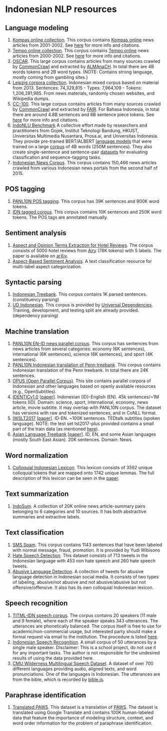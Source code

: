 # Indonesian NLP resources

## Language modeling

1. [Kompas online collection](http://ilps.science.uva.nl/ilps/wp-content/uploads/sites/6/files/bahasaindonesia/kompas.zip).
   This corpus contains [Kompas online](http://www.kompas.com/) news articles from 2001-2002. See
   [here](http://ilps.science.uva.nl/resources/bahasa/) for more info and citations.
1. [Tempo online collection](http://ilps.science.uva.nl/ilps/wp-content/uploads/sites/6/files/bahasaindonesia/tempo.zip).
   This corpus contains [Tempo online](https://www.tempo.co/) news articles from 2000-2002. See
   [here](http://ilps.science.uva.nl/resources/bahasa/) for more info and citations.
1. [OSCAR](https://traces1.inria.fr/oscar/#corpus). This large corpus contains articles from many sources crawled by
   [CommonCrawl](https://commoncrawl.org/) and extracted by [ALMAnaCH](https://team.inria.fr/almanach/). In total there are
   4B words tokens and 2B word types. (NOTE: Contains strong language, mostly coming from gambling sites.)
1. [Leipzig corpora collection](https://corpora.uni-leipzig.de/en?corpusId=ind_mixed_2013). Indonesian mixed corpus
   based on material from 2013. Sentences: 74,329,815 - Types: 7,964,109 - Tokens: 1,206,281,985. From news materials, randomly chosen websites, and Wikipedia dumps.
1. [CC-100](http://data.statmt.org/cc-100/). This large corpus contains articles from many sources crawled by [CommonCrawl](https://commoncrawl.org/) and extracted by [FAIR](https://github.com/facebookresearch). For Bahasa Indonesia, in total there are around 4.8B sentences and 6B sentence piece tokens. See [here](https://www.aclweb.org/anthology/2020.lrec-1.494.pdf) for more info and citations.
1. [IndoNLU Benchmark](https://www.indobenchmark.com/) A collective effort made by researchers and practitioners from Gojek, Institut Teknologi Bandung, HKUST, Universitas Multimedia Nusantara, Prosa.ai, and Universitas Indonesia.
They provide pre-trained BERT/ALBERT [language models](https://huggingface.co/indobenchmark)
that were trained on a large [corpus](https://storage.googleapis.com/babert-pretraining/IndoNLU_finals/dataset/preprocessed/dataset_all_uncased_blankline.txt.xz) of 4B words (250M sentences). They also create single-sentence and sentence-pair [datasets](https://github.com/indobenchmark/indonlu) for evaluating classification and sequence-tagging tasks.
1. [Indonesian News Corpus](https://data.mendeley.com/datasets/2zpbjs22k3/1).
   This corpus contains 150,466 news articles crawled from various Indonesian news portals from the second half of 2015.

## POS tagging

1. [PANL10N POS tagging](http://www.panl10n.net/english/outputs/Indonesia/UI/0802/UI-1M-tagged.zip).
   This corpus has 39K sentences and 900K word tokens.
1. [IDN tagged corpus](https://github.com/famrashel/idn-tagged-corpus). This corpus contains
   10K sentences and 250K word tokens. The POS tags are annotated manually.

## Sentiment analysis

1. [Aspect and Opinion Terms Extraction for Hotel Reviews](https://github.com/jordhy97/final_project).
    The corpus consists of 5000 hotel reviews from [Airy](https://www.airyrooms.com/) (78K tokens) with 5 labels. The paper is available on [arXiv](https://arxiv.org/abs/1908.04899).
1. [Aspect-Based Sentiment Analysis](https://github.com/annisanurulazhar/absa-playground).
    A text classification resource for multi-label aspect categorization.

## Syntactic parsing

1. [Indonesian Treebank](https://github.com/famrashel/idn-treebank). This corpus contains 1K parsed
   sentences. (constituency parsing)
1. [UD Indonesian](https://github.com/UniversalDependencies/UD_Indonesian-GSD). This corpus is
   provided by [Universal Dependencies](http://universaldependencies.org/). Training, development,
   and testing split are already provided. (dependency parsing)

## Machine translation

1. [PANL10N EN-ID news parallel corpus](http://www.panl10n.net/english/outputs/Indonesia/BPPT/0902/BPPTIndToEngCorpusHalfM.zip).
   This corpus has sentences from news articles from several categories: economy (6K sentences),
   international (6K sentences), science (6K sentences), and sport (4K sentences).
1. [PANL10N Indonesian translation of Penn treebank](http://www.panl10n.net/english/outputs/Indonesia/UI/0802/Parallel%20Corpus.zip).
   This corpus contains Indonesian translation of the Penn treebank. In total there are 24K
   sentences.
1. [OPUS (Open Parallel Corpus)](http://opus.nlpl.eu/). This site contains parallel corpora of Indonesian and other languages
   based on openly available resources (e.g., OpenSubtitles).
1. [IDENTICv1.0](https://lindat.mff.cuni.cz/repository/xmlui/handle/11858/00-097C-0000-0005-BF85-F?show=full) [[paper](http://www.lrec-conf.org/proceedings/lrec2012/pdf/644_Paper.pdf)].
    Indonesian (ID)-English (EN). 45k sentences/~1M tokens (ID). Domain: science, sport, international, economy, news article, movie subtitle. It may overlap with PANL10N corpus. The dataset has versions with raw and tokenized sentences, and in CoNLL format.
1. [IWSLT2017](https://wit3.fbk.eu/mt.php?release=2017-01-more)         [[paper](https://wit3.fbk.eu/papers/WIT3-EAMT2012.pdf)].
    ID-EN. ~100K sentences. TEDtalk subtitles (spoken language).
    NOTE: the test set tst2017-plus provided contains a small part of the train data (as mentioned [here](https://www.aclweb.org/anthology/P19-2043.pdf)).
1. [Asian Language Treebank](http://www2.nict.go.jp/astrec-att/member/mutiyama/ALT/) [[paper](http://www2.nict.go.jp/astrec-att/member/mutiyama/ALT/ALT-Parallel-Corpus-20171201/ALT-O-COCOSDA.pdf)].
    ID, EN, and some Asian languages (mostly South East Asian). 20K sentences. Domain: News.

## Word normalization

1. [Colloquial Indonesian Lexicon](https://github.com/nasalsabila/kamus-alay).
    This lexicon consists of 3592 unique colloquial tokens that are mapped onto 1742 unique lemmas. The full description of this lexicon can be seen in the [paper](https://ieeexplore.ieee.org/abstract/document/8629151).

## Text summarization

1. [IndoSum](https://github.com/kata-ai/indosum).
    A collection of 20K online news article-summary pairs belonging to 6 categories and 10 sources.
    It has both abstractive summaries and extractive labels.

## Text classification

1. [SMS Spam](https://drive.google.com/file/d/1-stKadfTgJLtYsHWqXhGO3nTjKVFxm_Q/view).
   This corpus contains 1143 sentences that have been labeled with normal message, fraud, promotion. It is provided by Yudi Wibisono
1. [Hate Speech Detection](https://github.com/ialfina/id-hatespeech-detection).
    This dataset consists of 713 tweets in the Indonesian language with 453 non hate speech and 260 hate speech tweets.
1. [Abusive Language Detection](https://github.com/okkyibrohim/id-abusive-language-detection).
    A collection of tweets for abusive language detection in Indonesian social media. It consists of two types of labeling, abusive/not abusive and not abusive/abusive but not offensive/offensive. It also has its own colloquial Indonesian lexicon.

## Speech recognition

1. [TITML-IDN speech corpus](http://research.nii.ac.jp/src/en/TITML-IDN.html).
   The corpus contains 20 speakers (11 male and 9 female), where each of the speaker speaks 343 utterances.
   The utterances are phonetically balanced.
   The corpus itself is free to use for academic/non-commercial usage, but interested party should make a formal request via email to the institution.
   The procedure is listed [here](http://research.nii.ac.jp/src/en/register.html).
1. [Indonesian Speech Recognition](https://github.com/frankydotid/Indonesian-Speech-Recognition).
   A small corpus of 50 utterances by a single male speaker. Disclaimer: This is a school project, do not use it for any important tasks. The author is not responsible for the undesired results of using the data provided here.
1. [CMU Wilderness Multilingual Speech Dataset](https://github.com/festvox/datasets-CMU_Wilderness).
   A dataset of over 700 different languages providing audio, aligned texts, and word pronunciations.
   One of the languages is Indonesian. The utterances are from the bible, which is recorded by [bible.is](bible.is).

## Paraphrase identification

1. [Translated PAWS](https://github.com/Wikidepia/indonesia_dataset/tree/master/paraphrase/PAWS).
   This dataset is a translation of [PAWS](https://github.com/google-research-datasets/paws). The dataset is translated using Google Translate
   and contains 100K human-labeled data that feature the importance of modeling structure, context, and word order information for the problem
   of paraphrase identification.
